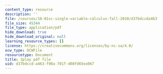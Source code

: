 ```yaml
---
content_type: resource
description: ''
file: /courses/18-01sc-single-variable-calculus-fall-2010/d37bdccda463f98a701fd08fd65ea967_-MI0b4h3rS0.pdf
file_size: 45344
file_type: application/pdf
hide_download: true
hide_download_original: null
learning_resource_types: []
license: https://creativecommons.org/licenses/by-nc-sa/4.0/
ocw_type: OCWFile
resourcetype: Document
title: 3play pdf file
uid: d37bdccd-a463-f98a-701f-d08fd65ea967
---
```

